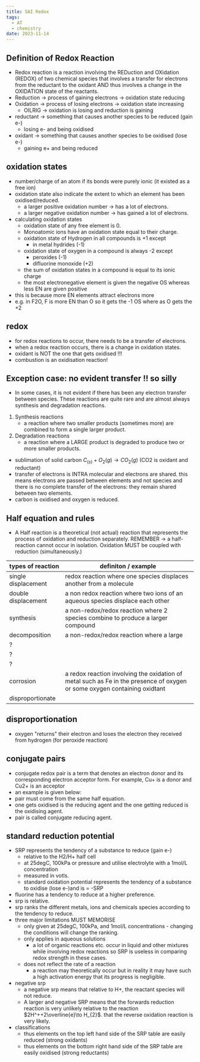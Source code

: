 ```yaml
---
title: SAI Redox
tags:
  - AT
  - chemistry
date: 2023-11-14
---
```

## Definition of Redox Reaction
- Redox reaction is a reaction involving the REDuction and OXidation (REDOX) of two chemical species that involves a transfer for electrons from the reductant to the oxidant AND thus involves a change in the OXIDATION state of the reactants.
- Reduction -> process of gaining electrons -> oxidation state reducing
- Oxidation -> process of losing electrons -> oxidation state increasing
	- OILRIG -> oxidation is losing and reduction is gaining
- reductant -> something that causes another species to be reduced (gain e-)
	- losing e- and being oxidised
- oxidant -> something that causes another species to be oxidised (lose e-)
	- gaining e+ and being reduced

## oxidation states
- number/charge of an atom if its bonds were purely ionic (it existed as a free ion)
- oxidation state also indicate the extent to which an element has been oxidised/reduced.
	- a larger positive oxidation number -> has a lot of electrons.
	- a larger negative oxidation number -> has gained a lot of electrons.
- calculating oxidation states
	- oxidation state of any free element is 0.
	- Monoatomic ions have an oxidation state equal to their charge.
	- oxidation state of Hydrogen in all compounds is +1 except
		- in metal hydrides (-1)
	- oxidation state of oxygen in a compound is always -2 except
		- peroxides (-1)
		- difluorine monoxide (+2)
	- the sum of oxidation states in a compound is equal to its ionic charge
	- the most electronegative element is given the negative OS whereas less EN are given positive
- this is because more EN elements attract electrons more
- e.g. in F2O, F is more EN than O so it gets the -1 OS where as O gets the +2

## redox
- for redox reactions to occur, there needs to be a transfer of electrons.
- when a redox reaction occurs, there is a change in oxidation states.
- oxidant is NOT the one that gets oxidised !!!
- combustion is an oxidisation reaction!

## Exception case: no evident transfer !! so silly
- In some cases, it is not evident if there has been any electron transfer between species. These reactions are quite rare and are almost always synthesis and degradation reactions.
1. Synthesis reactions
	- a reaction where two smaller products (sometimes more) are combined to form a single larger product.
2. Degradation reactions
	- a reaction where a LARGE product is degraded to produce two or more smaller products.
- sublimation of solid carbon $C_{(s)}+O_{2}(g)\to CO_{2}(g)$ (CO2 is oxidant and reductant)
- transfer of electrons is INTRA molecular and electrons are shared. this means electrons are passed between elements and not species and there is no complete transfer of the electrons: they remain shared between two elements.
- carbon is oxidised and oxygen is reduced.

## Half equation and rules
- A Half reaction is a theoretical (not actual) reaction that represents the process of oxidation and reduction separately. REMEMBER -> a half-reaction cannot occur in isolation. Oxidation MUST be coupled with reduction (simultaneously.)

| types of reaction   | definiton / example                                                                                                       |
| ------------------- | ------------------------------------------------------------------------------------------------------------------------- |
| single displacement | redox reaction where one species displaces another from a molecule                                                        |
| double displacement | a non redox reaction where two ions of an aqueous species displace each other                                             |
| synthesis           | a non-redox/redox reaction where 2 species combine to produce a larger compound                                           |
| decomposition       | a non-redox/redox reaction where a large                                                                                  |
| ?                   |                                                                                                                           |
| ?                   |                                                                                                                           |
| ?                   |                                                                                                                           |
| corrosion           | a redox reaction involving the oxidation of metal such as Fe in the presence of oxygen or some oxygen containing oxidtant |
| disproportionate    |                                                                                                                           |

## disproportionation
- oxygen "returns" their electron and loses the electron they received from hydrogen (for peroxide reaction)

## conjugate pairs
- conjugate redox pair is a term that denotes an electron donor and its corresponding electron acceptor form. For example, Cu+ is a donor and Cu2+ is an acceptor
- an example is given below:
- pair must come from the same half equation.
- one gets oxidised is the reducing agent and the one getting reduced is the oxidising agent.
- pair is called conjugate reducing agent.

## standard reduction potential
- SRP represents the tendency of a substance to reduce (gain e-)
	- relative to the H2/H+ half cell
	- at 25degC, 100kPa or pressure and utilise electrolyte with a 1mol/L concentration
	- measured in votls.
	- standard oxidation potential represents the tendency of a substance to oxidise (lose e-)and is = -SRP
- fluorine has a tendency to reduce at a higher preference.
- srp is relative.
- srp ranks the different metals, ions and chemicals species according to the tendency to reduce.
- three major limitations MUST MEMORISE
	- only given at 25degC, 100kPa, and 1mol/L concentrations - changing the conditions will change the ranking.
	- only applies in aqueous solutions
		- a lot of organic reactions etc. occur in liquid and other mixtures while involving redox reactions so SRP is useless in comparing redox strength in these cases.
	- does not reflect the rate of a reaction
		- a reaction may theoretically occur but in reality it may have such a high activation energy that its progress is negligible.
- negative srp
	- a negative srp means that relative to H+, the reactant species will not reduce.
	- A larger and negative SRP means that the forwards reduction reaction is very unlikely relative to the reaction $2H^++2\overline{e}\to H_{2}$. that the reverse oxidation reaction is very likely.
- classifications
	- thus elements on the top left hand side of the SRP table are easily reduced (strong oxidants)
	- thus elements on the bottom right hand side of the SRP table are easily oxidised (strong reductants)